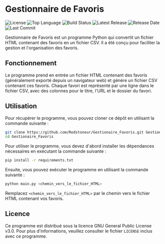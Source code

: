 # Gestionnaire de Favoris

![License](https://img.shields.io/github/license/Redstoneur/Gestionaire_Favoris)
![Top Language](https://img.shields.io/github/languages/top/Redstoneur/Gestionaire_Favoris)
![Build Status](https://img.shields.io/github/actions/workflow/status/Redstoneur/Gestionaire_Favoris/build-and-publish.yml)
![Latest Release](https://img.shields.io/github/v/release/Redstoneur/Gestionaire_Favoris)
![Release Date](https://img.shields.io/github/release-date/Redstoneur/Gestionaire_Favoris)
![Last Commit](https://img.shields.io/github/last-commit/Redstoneur/Gestionaire_Favoris)

Gestionnaire de Favoris est un programme Python qui convertit un fichier HTML contenant des favoris en un fichier CSV. Il a été conçu pour faciliter la gestion et l'organisation des favoris.

## Fonctionnement

Le programme prend en entrée un fichier HTML contenant des favoris (généralement exporté depuis un navigateur web) et génère un fichier CSV contenant ces favoris. Chaque favori est représenté par une ligne dans le fichier CSV, avec des colonnes pour le titre, l'URL et le dossier du favori.

## Utilisation

Pour récupérer le programme, vous pouvez cloner ce dépôt en utilisant la commande suivante :

```bash
git clone https://github.com/Redstoneur/Gestionaire_Favoris.git Gestionaire_Favoris
cd Gestionaire_Favoris
```

Pour utiliser le programme, vous devez d'abord installer les dépendances nécessaires en exécutant la commande suivante :

```bash
pip install -r requirements.txt
```

Ensuite, vous pouvez exécuter le programme en utilisant la commande suivante :

```bash
python main.py <chemin_vers_le_fichier_HTML>
```

Remplacez `<chemin_vers_le_fichier_HTML>` par le chemin vers le fichier HTML contenant vos favoris.

## Licence

Ce programme est distribué sous la licence GNU General Public License v3.0. Pour plus d'informations, veuillez consulter le fichier `LICENSE` inclus avec ce programme.
